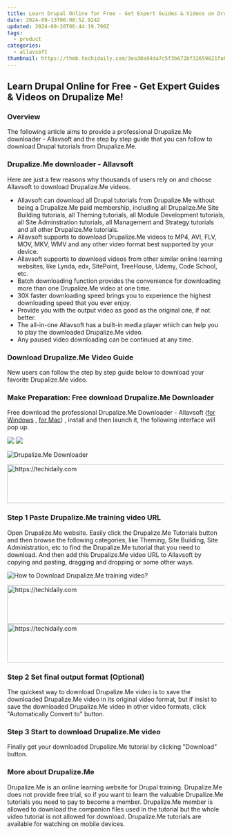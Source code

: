 ```yaml
---
title: Learn Drupal Online for Free - Get Expert Guides & Videos on Drupalize Me!
date: 2024-09-13T06:08:52.924Z
updated: 2024-09-20T06:44:19.790Z
tags:
  - product
categories:
  - allavsoft
thumbnail: https://thmb.techidaily.com/3ea30a94da7c5f3b672bf32659821fab72659fd65daa52ec202327286beb0f0f.jpg
---
```


## Learn Drupal Online for Free - Get Expert Guides & Videos on Drupalize Me!

### Overview

The following article aims to provide a professional Drupalize.Me downloader - Allavsoft and the step by step guide that you can follow to download Drupal tutorials from Drupalize.Me.

### Drupalize.Me downloader - Allavsoft

Here are just a few reasons why thousands of users rely on and choose Allavsoft to download Drupalize.Me videos.

* Allavsoft can download all Drupal tutorials from Drupalize.Me without being a Drupalize.Me paid membership, including all Drupalize.Me Site Building tutorials, all Theming tutorials, all Module Development tutorials, all Site Adminstration tutorials, all Management and Strategy tutorials and all other Drupalize.Me tutorials.
* Allavsoft supports to download Drupalize.Me videos to MP4, AVI, FLV, MOV, MKV, WMV and any other video format best supported by your device.
* Allavsoft supports to download videos from other similar online learning websites, like Lynda, edx, SitePoint, TreeHouse, Udemy, Code School, etc.
* Batch downloading function provides the convenience for downloading more than one Drupalize.Me video at one time.
* 30X faster downloading speed brings you to experience the highest downloading speed that you ever enjoy.
* Provide you with the output video as good as the original one, if not better.
* The all-in-one Allavsoft has a built-in media player which can help you to play the downloaded Drupalize.Me video.
* Any paused video downloading can be continued at any time.

### Download Drupalize.Me Video Guide

New users can follow the step by step guide below to download your favorite Drupalize.Me video.

### Make Preparation: Free download Drupalize.Me Downloader

Free download the professional Drupalize.Me Downloader - Allavsoft ([for Windows](https://tools.techidaily.com/allavsoft/products/) , [for Mac](https://tools.techidaily.com/allavsoft/products/)) , install and then launch it, the following interface will pop up.

[![](https://www.allavsoft.com/how-to/../images/how-to/free-download-win.jpg)](https://tools.techidaily.com/allavsoft/products/) [![](https://www.allavsoft.com/how-to/../images/how-to/free-download-mac.jpg)](https://tools.techidaily.com/allavsoft/products/)

![Drupalize.Me Downloader](https://www.allavsoft.com/how-to/../images/allavsoft/screen-shot-600.jpg)

<!-- affiliate ads begin -->
<a href="https://appsumo.8odi.net/c/5597632/2043594/7443" target="_top" id="2043594">
  <img src="//a.impactradius-go.com/display-ad/7443-2043594" border="0" alt="https://techidaily.com" width="728" height="90"/>
</a>
<img height="0" width="0" src="https://appsumo.8odi.net/i/5597632/2043594/7443" style="position:absolute;visibility:hidden;" border="0" />
<!-- affiliate ads end -->

### Step 1 Paste Drupalize.Me training video URL

Open Drupalize.Me website. Easily click the Drupalize.Me Tutorials button and then browse the following categories, like Theming, Site Building, Site Administration, etc to find the Drupalize.Me tutorial that you need to download. And then add this Drupalize.Me video URL to Allavsoft by copying and pasting, dragging and dropping or some other ways.

![How to Download Drupalize.Me training video?](https://www.allavsoft.com/how-to/../images/how-to/download-rtmp-video/download-rtmp-video.jpg)

<!-- affiliate ads begin -->
<a href="https://appsumo.8odi.net/c/5597632/2037351/7443" target="_top" id="2037351">
  <img src="//a.impactradius-go.com/display-ad/7443-2037351" border="0" alt="https://techidaily.com" width="728" height="90"/>
</a>
<img height="0" width="0" src="https://appsumo.8odi.net/i/5597632/2037351/7443" style="position:absolute;visibility:hidden;" border="0" />
<!-- affiliate ads end -->

<!-- affiliate ads begin -->
<a href="https://appsumo.8odi.net/c/5597632/2105866/7443" target="_top" id="2105866">
  <img src="//a.impactradius-go.com/display-ad/7443-2105866" border="0" alt="https://techidaily.com" width="728" height="90"/>
</a>
<img height="0" width="0" src="https://appsumo.8odi.net/i/5597632/2105866/7443" style="position:absolute;visibility:hidden;" border="0" />
<!-- affiliate ads end -->

### Step 2 Set final output format (Optional)

The quickest way to download Drupalize.Me video is to save the downloaded Drupalize.Me video in its original video format, but if insist to save the downloaded Drupalize.Me video in other video formats, click "Automatically Convert to" button.

### Step 3 Start to download Drupalize.Me video

Finally get your downloaded Drupalize.Me tutorial by clicking "Download" button.

### More about Drupalize.Me

Drupalize.Me is an online learning website for Drupal training. Drupalize.Me does not provide free trial, so if you want to learn the valuable Drupalize.Me tutorials you need to pay to become a member. Drupalize.Me member is allowed to download the companion files used in the tutorial but the whole video tutorial is not allowed for download. Drupalize.Me tutorials are available for watching on mobile devices.

<ins class="adsbygoogle"
     style="display:block"
     data-ad-format="autorelaxed"
     data-ad-client="ca-pub-7571918770474297"
     data-ad-slot="1223367746"></ins>

<ins class="adsbygoogle"
     style="display:block"
     data-ad-client="ca-pub-7571918770474297"
     data-ad-slot="8358498916"
     data-ad-format="auto"
     data-full-width-responsive="true"></ins>
